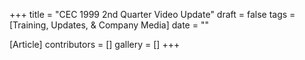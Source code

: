 +++
title = "CEC 1999 2nd Quarter Video Update"
draft = false
tags = [Training, Updates, & Company Media]
date = ""

[Article]
contributors = []
gallery = []
+++